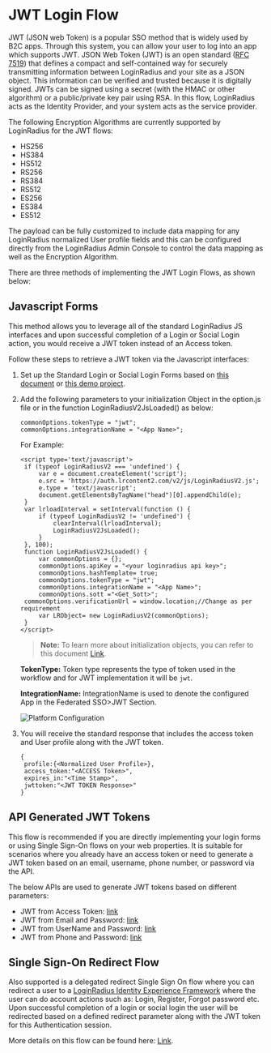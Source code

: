 # JWT Login Flow

JWT (JSON web Token) is a popular SSO method that is widely used by B2C apps. Through this system, you can allow your user to log into an app which supports JWT. JSON Web Token (JWT) is an open standard ([RFC 7519](https://tools.ietf.org/html/rfc7519)) that defines a compact and self-contained way for securely transmitting information between LoginRadius and your site as a JSON object. This information can be verified and trusted because it is digitally signed. JWTs can be signed using a secret (with the HMAC or other algorithm) or a public/private key pair using RSA. In this flow, LoginRadius acts as the Identity Provider, and your system acts as the service provider.

The following Encryption Algorithms are currently supported by LoginRadius for the JWT flows:

- HS256
- HS384
- HS512
- RS256
- RS384
- RS512
- ES256
- ES384
- ES512

The payload can be fully customized to include data mapping for any LoginRadius normalized User profile fields and this can be configured directly from the LoginRadius Admin Console to control the data mapping as well as the Encryption Algorithm.

There are three methods of implementing the JWT Login Flows, as shown below:

## Javascript Forms

This method allows you to leverage all of the standard LoginRadius JS interfaces and upon successful completion of a Login or Social Login action, you would receive a JWT token instead of an Access token.

Follow these steps to retrieve a JWT token via the Javascript interfaces:

1. Set up the Standard Login or Social Login Forms based on [this document](https://www.loginradius.com/legacy/docs/api/v2/user-registration/user-registration-getting-started) or [this demo project](https://github.com/LoginRadius/demo).
2. Add the following parameters to your initialization Object in the option.js file or in the function LoginRadiusV2JsLoaded() as below:

   ```
   commonOptions.tokenType = "jwt";
   commonOptions.integrationName = "<App Name>";
   ```

   For Example:

   ```
   <script type='text/javascript'>
   	if (typeof LoginRadiusV2 === 'undefined') {
   		var e = document.createElement('script');
   		e.src = 'https://auth.lrcontent2.com/v2/js/LoginRadiusV2.js';
   		e.type = 'text/javascript';
   		document.getElementsByTagName("head")[0].appendChild(e);
   	}
   	var lrloadInterval = setInterval(function () {
   		if (typeof LoginRadiusV2 != 'undefined') {
   			clearInterval(lrloadInterval);
   			LoginRadiusV2JsLoaded();
   		}
   	}, 100);
   	function LoginRadiusV2JsLoaded() {
   		var commonOptions = {};
   		commonOptions.apiKey = "<your loginradius api key>";
   		commonOptions.hashTemplate= true;
   		commonOptions.tokenType = "jwt";
   		commonOptions.integrationName = "<App Name>";
   		commonOptions.sott ="<Get_Sott>";
   	commonOptions.verificationUrl = window.location;//Change as per requirement
   		var LRObject= new LoginRadiusV2(commonOptions);
   	}
   </script>
   ```

   > **Note:** To learn more about initialization objects, you can refer to this document [Link](https://www.loginradius.com/legacy/docs/libraries/js-libraries/getting-started/#initializationofloginradiusobject3).

   **TokenType:** Token type represents the type of token used in the workflow and for JWT implementation it will be `jwt`.

   **IntegrationName:** IntegrationName is used to denote the configured App in the Federated SSO>JWT Section.

   ![Platform Configuration](https://apidocs.lrcontent.com/images/jwt-login-flow_1364184339664e6ace563ea0.93831916.png "Platform Configuration")

3. You will receive the standard response that includes the access token and User profile along with the JWT token.

   ```
   {
   	profile:{<Normalized User Profile>},
   	access_token:"<ACCESS Token>",
   	expires_in:"<Time Stamp>",
   	jwttoken:"<JWT TOKEN Response>"
   }
   ```

## API Generated JWT Tokens

This flow is recommended if you are directly implementing your login forms or using Single Sign-On flows on your web properties. It is suitable for scenarios where you already have an access token or need to generate a JWT token based on an email, username, phone number, or password via the API.

The below APIs are used to generate JWT tokens based on different parameters:

- JWT from Access Token: [link](https://www.loginradius.com/legacy/docs/api/v2/single-sign-on/jwt-login/get-jwt-token)
- JWT from Email and Password: [link](https://www.loginradius.com/legacy/docs/api/v2/single-sign-on/jwt-login/get-jwt-token-by-email)
- JWT from UserName and Password: [link](https://www.loginradius.com/legacy/docs/api/v2/single-sign-on/jwt-login/get-jwt-token-by-username)
- JWT from Phone and Password: [link](https://www.loginradius.com/legacy/docs/api/v2/single-sign-on/jwt-login/get-jwt-token-by-phone)

## Single Sign-On Redirect Flow

Also supported is a delegated redirect Single Sign On flow where you can redirect a user to a [LoginRadius Identity Experience Framework](https://www.loginradius.com/legacy/docs/api/v2/user-registration/hosted-registration) where the user can do account actions such as: Login, Register, Forgot password etc. Upon successful completion of a login or social login the user will be redirected based on a defined redirect parameter along with the JWT token for this Authentication session.

More details on this flow can be found here: [Link](https://www.loginradius.com/legacy/docs/api/v2/single-sign-on/jwt-login).

